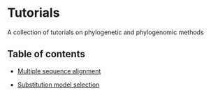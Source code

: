# Tutorials

A collection of tutorials on phylogenetic and phylogenomic methods


## Table of contents

* [Multiple sequence alignment](multiple_sequence_alignment)

* [Substitution model selection](substitution_model_selection)